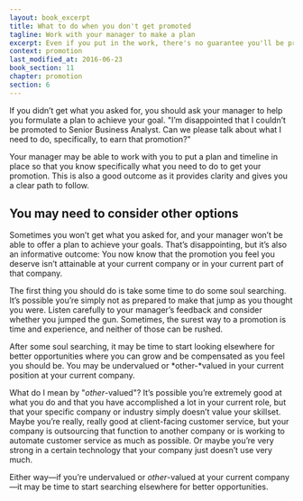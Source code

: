 ```yaml
---
layout: book_excerpt
title: What to do when you don't get promoted
tagline: Work with your manager to make a plan
excerpt: Even if you put in the work, there's no guarantee you'll be promoted. Here's how to plan your next move after bad news.
context: promotion
last_modified_at: 2016-06-23
book_section: 11
chapter: promotion
section: 6
---
```

If you didn’t get what you asked for, you should ask your manager to help you formulate a plan to achieve your goal. "I’m disappointed that I couldn’t be promoted to Senior Business Analyst. Can we please talk about what I need to do, specifically, to earn that promotion?"

Your manager may be able to work with you to put a plan and timeline in place so that you know specifically what you need to do to get your promotion. This is also a good outcome as it provides clarity and gives you a clear path to follow.

## You may need to consider other options

Sometimes you won’t get what you asked for, and your manager won’t be able to offer a plan to achieve your goals. That’s disappointing, but it’s also an informative outcome: You now know that the promotion you feel you deserve isn’t attainable at your current company or in your current part of that company. 

The first thing you should do is take some time to do some soul searching. It’s possible you’re simply not as prepared to make that jump as you thought you were. Listen carefully to your manager’s feedback and consider whether you jumped the gun. Sometimes, the surest way to a promotion is time and experience, and neither of those can be rushed.

After some soul searching, it may be time to start looking elsewhere for better opportunities where you can grow and be compensated as you feel you should be. You may be undervalued or *other-*valued in your current position at your current company. 

What do I mean by "*other*-valued"? It’s possible you’re extremely good at what you do and that you have accomplished a lot in your current role, but that your specific company or industry simply doesn’t value your skillset. Maybe you’re really, really good at client-facing customer service, but your company is outsourcing that function to another company or is working to automate customer service as much as possible. Or maybe you’re very strong in a certain technology that your company just doesn’t use very much.

Either way—if you’re undervalued or *other*-valued at your current company—it may be time to start searching elsewhere for better opportunities.